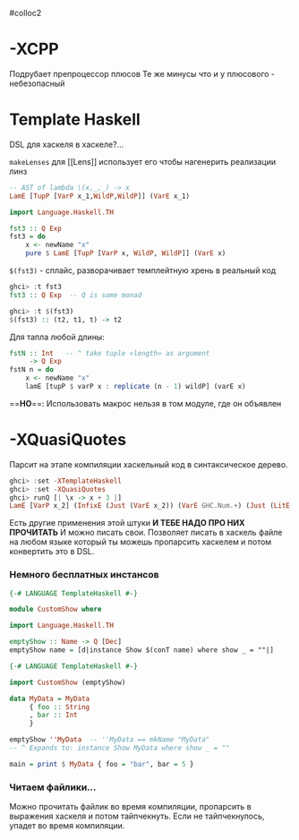 #colloc2
# -XCPP
Подрубает препроцессор плюсов
Те же минусы что и у плюсового - небезопасный

# Template Haskell
DSL для хаскеля в хаскеле?...

`makeLenses` для [[Lens]] использует его чтобы нагенерить реализации линз

```haskell
-- AST of lambda \(x,_,_) -> x
LamE [TupP [VarP x_1,WildP,WildP]] (VarE x_1) 
```

```haskell
import Language.Haskell.TH

fst3 :: Q Exp
fst3 = do
    x <- newName "x"
    pure $ LamE [TupP [VarP x, WildP, WildP]] (VarE x)
```

`$(fst3)` - сплайс, разворачивает темплейтную хрень в реальный код
```haskell
ghci> :t fst3
fst3 :: Q Exp  -- Q is some monad

ghci> :t $(fst3)
$(fst3) :: (t2, t1, t) -> t2
```

Для тапла любой длины:
```haskell
fstN :: Int   -- ^ take tuple «length» as argument
     -> Q Exp
fstN n = do
    x <- newName "x"
    lamE [tupP $ varP x : replicate (n - 1) wildP] (varE x)
```

==**НО**==: Использовать макрос нельзя в том модуле, где он объявлен

# -XQuasiQuotes

Парсит на этапе компиляции хаскельный код в синтаксическое дерево. 

```haskell
ghci> :set -XTemplateHaskell
ghci> :set -XQuasiQuotes
ghci> runQ [| \x -> x + 3 |]
LamE [VarP x_2] (InfixE (Just (VarE x_2)) (VarE GHC.Num.+) (Just (LitE (IntegerL 3))))
```

Есть другие применения этой штуки **И ТЕБЕ НАДО ПРО НИХ ПРОЧИТАТЬ**
И можно писать свои. Позволяет писать в хаскель файле на любом языке который ты можешь пропарсить хаскелем и потом конвертить это в DSL.

### Немного бесплатных инстансов
```haskell
{-# LANGUAGE TemplateHaskell #-}

module CustomShow where

import Language.Haskell.TH

emptyShow :: Name -> Q [Dec]
emptyShow name = [d|instance Show $(conT name) where show _ = ""|]
```
```haskell
{-# LANGUAGE TemplateHaskell #-}

import CustomShow (emptyShow)

data MyData = MyData
     { foo :: String
     , bar :: Int
     }

emptyShow ''MyData  -- ''MyData == mkName "MyData"
-- ^ Expands to: instance Show MyData where show _ = ""

main = print $ MyData { foo = "bar", bar = 5 }
```

### Читаем файлики...
Можно прочитать файлик во время компиляции, пропарсить в выражения хаскеля и потом тайпчекнуть. Если не тайпчекнулось, упадет во время компиляции.
